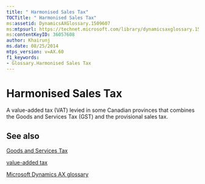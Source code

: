 ```yaml
---
title: " Harmonised Sales Tax"
TOCTitle: " Harmonised Sales Tax"
ms:assetid: DynamicsAXGlossary.1509607
ms:mtpsurl: https://technet.microsoft.com/library/dynamicsaxglossary.1509607(v=AX.60)
ms:contentKeyID: 36057608
author: Khairunj
ms.date: 08/25/2014
mtps_version: v=AX.60
f1_keywords:
- Glossary.Harmonised Sales Tax
---
```


# Harmonised Sales Tax

A value-added tax (VAT) levied in some Canadian provinces that combines the Goods and Services Tax (GST) and the provisional sales tax.

## See also

[Goods and Services Tax](goods-and-services-tax.md)

[value-added tax](value-added-tax.md)

[Microsoft Dynamics AX glossary](glossary/microsoft-dynamics-ax-glossary.md)

  


